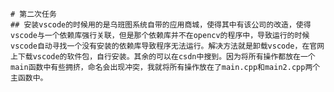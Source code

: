     # 第二次任务
    ## 安装vscode的时候用的是乌班图系统自带的应用商城，使得其中有该公司的改造，使得vscode与一个依赖库强行关联，但是那个依赖库并不在opencv的程序中，导致运行的时候vscode自动寻找一个没有安装的依赖库导致程序无法运行。解决方法就是卸载vscode，在官网上下载vscode的软件包，自行安装。其余的可以在csdn中搜到。因为将所有操作都放在一个main函数中有些拥挤，命名会出现冲突，我就将所有操作放在了main.cpp和main2.cpp两个主函数中。
